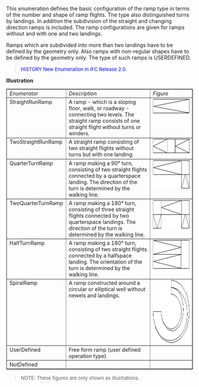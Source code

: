 ﻿This enumeration defines the basic configuration of the ramp type in terms of the number and shape of ramp flights. The type also distinguished turns by landings. In addition the subdivision of the straight and changing direction ramps is included. The ramp configurations are given for ramps without and with one and two landings.

Ramps which are subdivided into more than two landings have to be defined by the geometry only. Also ramps with non-regular shapes have to be defined by the geometry only. The type of such ramps is USERDEFINED.

> <font color="#0000FF" size="-1">HISTORY New Enumeration in IFC
		Release 2.0.</font>

**Illustration**

<table border="1"> 
		<tr valign="TOP"> 
		  <td width="30%" valign="TOP" align="LEFT"><i>Enumerator</i></td> 
		  <td width="46%" valign="TOP" align="LEFT"><i>Description</i></td> 
		  <td width="23%" valign="TOP" align="LEFT"><i>Figure</i></td> 
		</tr> 
		<tr valign="TOP"> 
		  <td width="30%" valign="TOP" align="LEFT">StraightRunRamp</td> 
		  <td width="46%" valign="TOP" align="LEFT">A ramp - which is a sloping
			 floor, walk, or roadway - connecting two levels. The straight ramp consists of
			 one straight flight without turns or winders. </td> 
		  <td width="23%" valign="TOP" align="LEFT"><img src="figures/ifcramptypeenum-fig01.gif" width="171" height="39" border="0"></td> 
		</tr> 
		<tr valign="TOP"> 
		  <td width="30%" valign="TOP" align="LEFT">TwoStraightRunRamp</td> 
		  <td width="46%" valign="TOP" align="LEFT">A straight ramp consisting of
			 two straight flights without turns but with one landing.</td> 
		  <td width="23%" valign="TOP" align="LEFT"><img src="figures/ifcramptypeenum-fig02.gif" width="171" height="39" border="0"></td> 
		</tr> 
		<tr valign="TOP"> 
		  <td width="30%" valign="TOP" align="LEFT">QuarterTurnRamp</td> 
		  <td width="46%" valign="TOP" align="LEFT">A ramp making a 90&deg; turn,
			 consisting of two straight flights connected by a quarterspace landing. The
			 direction of the turn is determined by the walking line.</td> 
		  <td width="23%" valign="TOP" align="LEFT"><img src="figures/ifcramptypeenum-fig03.gif" width="171" height="77" border="0"></td> 
		</tr> 
		<tr valign="TOP"> 
		  <td width="30%" valign="TOP" align="LEFT">TwoQuarterTurnRamp</td> 
		  <td width="46%" valign="TOP" align="LEFT">A ramp making a 180&deg;
			 turn, consisting of three straight flights connected by two quarterspace
			 landings. The direction of the turn is determined by the walking line.</td> 
		  <td width="23%" valign="TOP" align="LEFT"><img src="figures/ifcramptypeenum-fig04.gif" width="171" height="77" border="0"></td> 
		</tr> 
		<tr valign="TOP"> 
		  <td width="30%" valign="TOP" align="LEFT">HalfTurnRamp</td> 
		  <td width="46%" valign="TOP" align="LEFT">A ramp making a 180&deg;
			 turn, consisting of two straight flights connected by a halfspace landing. The
			 orientation of the turn is determined by the walking line.</td> 
		  <td width="23%" valign="TOP" align="LEFT"><img src="figures/ifcramptypeenum-fig05.gif" width="171" height="78" border="0"></td> 
		</tr> 
		<tr valign="TOP"> 
		  <td width="30%" valign="TOP" align="LEFT">SpiralRamp</td> 
		  <td width="46%" valign="TOP" align="LEFT">A ramp constructed around a
			 circular or elliptical well without newels and landings.</td> 
		  <td width="23%" valign="TOP" align="LEFT"><img src="figures/ifcramptypeenum-fig06.gif" width="171" height="171" border="0"></td> 
		</tr> 
		<tr valign="TOP"> 
		  <td width="30%" valign="TOP" align="LEFT"> UserDefined</td> 
		  <td width="46%" valign="TOP" align="LEFT">Free form ramp (user defined
			 operation type)</td> 
		  <td width="23%" valign="TOP" align="LEFT">&nbsp;</td> 
		</tr> 
		<tr valign="TOP"> 
		  <td width="30%" valign="TOP" align="LEFT">NotDefined</td> 
		  <td width="46%" valign="TOP" align="LEFT">&nbsp;</td> 
		  <td width="23%" valign="TOP" align="LEFT">&nbsp;</td> 
		</tr> 
	 </table>

> <font size="-1">NOTE: These figures are only shown as
		  illustrations.</font>
>
